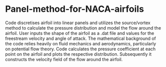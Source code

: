 # Panel-method-for-NACA-airfoils
Code discretises airfoil into linear panels and utilizes the source/vortex method to calculate the pressure distribution and model the flow around the airfoil.
User inputs the shape of the airfoil as a .dat file and values for the freestream velocity and angle of attack.
The mathematical background of the code relies heavily on fluid mechanics and aerodynamics, particularly on potential flow theory.
Code calculates the pressure coefficient at each point on the airfoil and plots the respective distribution.
Subsequently it constructs the velocity field of the flow around the airfoil.
